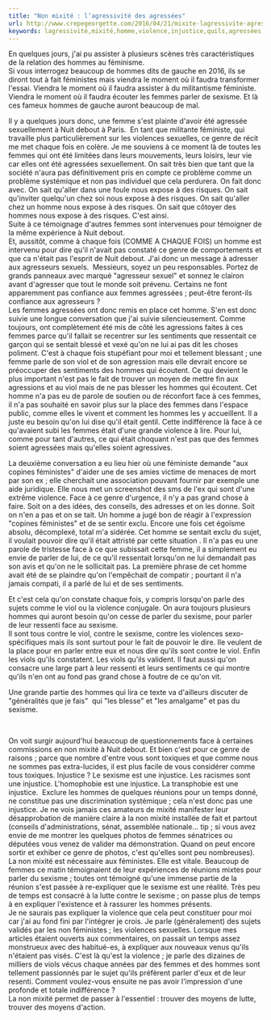 ```yaml
---
title: "Non mixité : l’agressivité des agressées"
url: http://www.crepegeorgette.com/2016/04/21/mixite-lagressivite-agressees/
keywords: lagressivité,mixité,homme,violence,injustice,quils,agressées,quon,face,sexisme,cest,hommes,femmes
---
```

En quelques jours, j\'ai pu assister à plusieurs scènes très caractéristiques de la relation des hommes au féminisme.\
Si vous interrogez beaucoup de hommes dits de gauche en 2016, ils se diront tout à fait féministes mais viendra le moment où il faudra transformer l\'essai. Viendra le moment où il faudra assister à du militantisme féministe. Viendra le moment où il faudra écouter les femmes parler de sexisme. Et là ces fameux hommes de gauche auront beaucoup de mal.

Il y a quelques jours donc, une femme s\'est plainte d\'avoir été agressée sexuellement à Nuit debout à Paris.  En tant que militante féministe, qui travaille plus particulièrement sur les violences sexuelles, ce genre de récit me met chaque fois en colère. Je me souviens à ce moment là de toutes les femmes qui ont été limitées dans leurs mouvements, leurs loisirs, leur vie car elles ont été agressées sexuellement. On sait très bien que tant que la société n\'aura pas définitivement pris en compte ce problème comme un problème systémique et non pas individuel que cela perdurera. On fait donc avec. On sait qu\'aller dans une foule nous expose à des risques. On sait qu\'inviter quelqu\'un chez soi nous expose à des risques. On sait qu\'aller chez un homme nous expose à des risques. On sait que côtoyer des hommes nous expose à des risques. C\'est ainsi.\
Suite à ce témoignage d\'autres femmes sont intervenues pour témoigner de la même expérience à Nuit debout.\
Et, aussitôt, comme à chaque fois (COMME A CHAQUE FOIS) un homme est intervenu pour dire qu\'il n\'avait pas constaté ce genre de comportements et que ca n\'était pas l\'esprit de Nuit debout. J\'ai donc un message à adresser aux agresseurs sexuels.  Messieurs, soyez un peu responsables. Portez de grands panneaux avec marqué \"agresseur sexuel\" et sonnez le clairon avant d\'agresser que tout le monde soit prévenu. Certains ne font apparemment pas confiance aux femmes agressées ; peut-être feront-ils confiance aux agresseurs ?\
Les femmes agressées ont donc remis en place cet homme. S\'en est donc suivie une longue conversation que j\'ai suivie silencieusement. Comme toujours, ont complètement été mis de côté les agressions faites à ces femmes parce qu\'il fallait se recentrer sur les sentiments que ressentait ce garçon qui se sentait blessé et vexé qu\'on ne lui ai pas dit les choses poliment. C\'est à chaque fois stupéfiant pour moi et tellement blessant ; une femme parle de son viol et de son agression mais elle devrait encore se préoccuper des sentiments des hommes qui écoutent. Ce qui devient le plus important n\'est pas le fait de trouver un moyen de mettre fin aux agressions et au viol mais de ne pas blesser les hommes qui écoutent. Cet homme n\'a pas eu de parole de soutien ou de réconfort face à ces femmes, il n\'a pas souhaité en savoir plus sur la place des femmes dans l\'espace public, comme elles le vivent et comment les hommes les y accueillent. Il a juste eu besoin qu\'on lui dise qu\'il était gentil. Cette indifférence là face à ce qu\'avaient subi les femmes était d\'une grande violence à lire. Pour lui, comme pour tant d\'autres, ce qui était choquant n\'est pas que des femmes soient agressées mais qu\'elles soient agressives.

La deuxième conversation a eu lieu hier où une féministe demande \"aux copines féministes\" d\'aider une de ses amies victime de menaces de mort par son ex ; elle cherchait une association pouvant fournir par exemple une aide juridique. Elle nous met un screenshot des sms de l\'ex qui sont d\'une extrême violence. Face à ce genre d\'urgence, il n\'y a pas grand chose à faire. Soit on a des idées, des conseils, des adresses et on les donne. Soit on n\'en a pas et on se tait. Un homme a jugé bon de réagir à l\'expression \"copines féministes\" et de se sentir exclu. Encore une fois cet égoïsme absolu, décomplexé, total m\'a sidérée. Cet homme se sentait exclu du sujet, il voulait pouvoir dire qu\'il était attristé par cette situation . Il n\'a pas eu une parole de tristesse face à ce que subissait cette femme, il a simplement eu envie de parler de lui, de ce qu\'il ressentait lorsqu\'on ne lui demandait pas son avis et qu\'on ne le sollicitait pas. La première phrase de cet homme avait été de se plaindre qu\'on l\'empêchait de compatir ; pourtant il n\'a jamais compati, il a parlé de lui et de ses sentiments.

Et c\'est cela qu\'on constate chaque fois, y compris lorsqu\'on parle des sujets comme le viol ou la violence conjugale. On aura toujours plusieurs hommes qui auront besoin qu\'on cesse de parler du sexisme, pour parler de leur ressenti face au sexisme.\
Il sont tous contre le viol, contre le sexisme, contre les violences sexo-spécifiques mais ils sont surtout pour le fait de pouvoir le dire. Ile veulent de la place pour en parler entre eux et nous dire qu\'ils sont contre le viol. Enfin les viols qu\'ils constatent. Les viols qu\'ils valident. Il faut aussi qu\'on consacre une large part à leur ressenti et leurs sentiments ce qui montre qu\'ils n\'en ont au fond pas grand chose à foutre de ce qu\'on vit.

Une grande partie des hommes qui lira ce texte va d\'ailleurs discuter de \"généralités que je fais\"  qui \"les blesse\" et \"les amalgame\" et pas du sexisme.

 

On voit surgir aujourd\'hui beaucoup de questionnements face à certaines commissions en non mixité à Nuit debout. Et bien c\'est pour ce genre de raisons ; parce que nombre d\'entre vous sont toxiques et que comme nous ne sommes pas extra-lucides, il est plus facile de vous considérer comme tous toxiques. Injustice ? Le sexisme est une injustice. Les racismes sont une injustice. L\'homophobie est une injustice. La transphobie est une injustice.  Exclure les hommes de quelques réunions pour un temps donné, ne constitue pas une discrimination systémique ; cela n\'est donc pas une injustice. Je ne vois jamais ces amateurs de mixité manifester leur désapprobation de manière claire à la non mixité installée de fait et partout (conseils d\'administrations, sénat, assemblée nationale\... tip ; si vous avez envie de me montrer les quelques photos de femmes sénatrices ou députées vous venez de valider ma démonstration. Quand on peut encore sortir et exhiber ce genre de photos, c\'est qu\'elles sont peu nombreuses).\
La non mixité est nécessaire aux féministes. Elle est vitale. Beaucoup de femmes ce matin témoignaient de leur expériences de réunions mixtes pour parler du sexisme ; toutes ont témoigné qu\'une immense partie de la réunion s\'est passée à re-expliquer que le sexisme est une réalité. Très peu de temps est consacré à la lutte contre le sexisme ; on passe plus de temps à en expliquer l\'existence et à rassurer les hommes présents.\
Je ne saurais pas expliquer la violence que cela peut constituer pour moi car j\'ai au fond fini par l\'intégrer je crois. Je parle (généralement) des sujets validés par les non féministes ; les violences sexuelles. Lorsque mes articles étaient ouverts aux commentaires, on passait un temps assez monstrueux avec des habitué-es, à expliquer aux nouveaux venus qu\'ils n\'étaient pas visés. C\'est là qu\'est la violence ; je parle des dizaines de milliers de viols vécus chaque années par des femmes et des hommes sont tellement passionnés par le sujet qu\'ils préfèrent parler d\'eux et de leur resenti. Comment voulez-vous ensuite ne pas avoir l\'impression d\'une profonde et totale indifférence ?\
La non mixité permet de passer à l\'essentiel : trouver des moyens de lutte, trouver des moyens d\'action.
